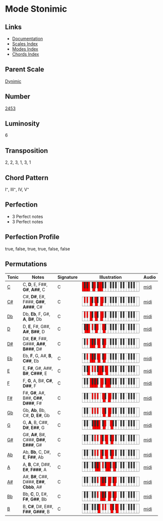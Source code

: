 # Mode Stonimic

## Links

- [Documentation](README.md)
- [Scales Index](Scales.md)
- [Modes Index](Modes.md)
- [Chords Index](Chords.md)

## Parent Scale

[Dynimic](ScaleDynimic.md)

## Number

[2453](https://ianring.com/musictheory/scales/2453)

## Luminosity

6

## Transposition

2, 2, 3, 1, 3, 1

## Chord Pattern

I⁺, III⁺, IV, V⁺

## Perfection

- 3 Perfect notes
- 3 Perfect notes

## Perfection Profile

true, false, true, true, false, false

## Permutations

| Tonic | Notes | Signature | Illustration | Audio |
|-------|-------|-----------|--------------|-------|
| [C](ModeCNaturalStonimic.md) | C, **D**, E, F##, **G#**, **A##**, C | C | ![CNaturalStonimic](ModeCNaturalStonimic.png) | [midi](https://github.com/edipermadi/music/blob/main/docs/ModeCNaturalStonimic.mid?raw=true) |
| [C#](ModeCSharpStonimic.md) | C#, **D#**, E#, F###, **G##**, **A###**, C# | C | ![CSharpStonimic](ModeCSharpStonimic.png) | [midi](https://github.com/edipermadi/music/blob/main/docs/ModeCSharpStonimic.mid?raw=true) |
| [Db](ModeDFlatStonimic.md) | Db, **Eb**, F, G#, **A**, **B#**, Db | C | ![DFlatStonimic](ModeDFlatStonimic.png) | [midi](https://github.com/edipermadi/music/blob/main/docs/ModeDFlatStonimic.mid?raw=true) |
| [D](ModeDNaturalStonimic.md) | D, **E**, F#, G##, **A#**, **B##**, D | C | ![DNaturalStonimic](ModeDNaturalStonimic.png) | [midi](https://github.com/edipermadi/music/blob/main/docs/ModeDNaturalStonimic.mid?raw=true) |
| [D#](ModeDSharpStonimic.md) | D#, **E#**, F##, G###, **A##**, **B###**, D# | C | ![DSharpStonimic](ModeDSharpStonimic.png) | [midi](https://github.com/edipermadi/music/blob/main/docs/ModeDSharpStonimic.mid?raw=true) |
| [Eb](ModeEFlatStonimic.md) | Eb, **F**, G, A#, **B**, **C##**, Eb | C | ![EFlatStonimic](ModeEFlatStonimic.png) | [midi](https://github.com/edipermadi/music/blob/main/docs/ModeEFlatStonimic.mid?raw=true) |
| [E](ModeENaturalStonimic.md) | E, **F#**, G#, A##, **B#**, **C###**, E | C | ![ENaturalStonimic](ModeENaturalStonimic.png) | [midi](https://github.com/edipermadi/music/blob/main/docs/ModeENaturalStonimic.mid?raw=true) |
| [F](ModeFNaturalStonimic.md) | F, **G**, A, B#, **C#**, **D##**, F | C | ![FNaturalStonimic](ModeFNaturalStonimic.png) | [midi](https://github.com/edipermadi/music/blob/main/docs/ModeFNaturalStonimic.mid?raw=true) |
| [F#](ModeFSharpStonimic.md) | F#, **G#**, A#, B##, **C##**, **D###**, F# | C | ![FSharpStonimic](ModeFSharpStonimic.png) | [midi](https://github.com/edipermadi/music/blob/main/docs/ModeFSharpStonimic.mid?raw=true) |
| [Gb](ModeGFlatStonimic.md) | Gb, **Ab**, Bb, C#, **D**, **E#**, Gb | C | ![GFlatStonimic](ModeGFlatStonimic.png) | [midi](https://github.com/edipermadi/music/blob/main/docs/ModeGFlatStonimic.mid?raw=true) |
| [G](ModeGNaturalStonimic.md) | G, **A**, B, C##, **D#**, **E##**, G | C | ![GNaturalStonimic](ModeGNaturalStonimic.png) | [midi](https://github.com/edipermadi/music/blob/main/docs/ModeGNaturalStonimic.mid?raw=true) |
| [G#](ModeGSharpStonimic.md) | G#, **A#**, B#, C###, **D##**, **E###**, G# | C | ![GSharpStonimic](ModeGSharpStonimic.png) | [midi](https://github.com/edipermadi/music/blob/main/docs/ModeGSharpStonimic.mid?raw=true) |
| [Ab](ModeAFlatStonimic.md) | Ab, **Bb**, C, D#, **E**, **F##**, Ab | C | ![AFlatStonimic](ModeAFlatStonimic.png) | [midi](https://github.com/edipermadi/music/blob/main/docs/ModeAFlatStonimic.mid?raw=true) |
| [A](ModeANaturalStonimic.md) | A, **B**, C#, D##, **E#**, **F###**, A | C | ![ANaturalStonimic](ModeANaturalStonimic.png) | [midi](https://github.com/edipermadi/music/blob/main/docs/ModeANaturalStonimic.mid?raw=true) |
| [A#](ModeASharpStonimic.md) | A#, **B#**, C##, D###, **E##**, **Cbbb**, A# | C | ![ASharpStonimic](ModeASharpStonimic.png) | [midi](https://github.com/edipermadi/music/blob/main/docs/ModeASharpStonimic.mid?raw=true) |
| [Bb](ModeBFlatStonimic.md) | Bb, **C**, D, E#, **F#**, **G##**, Bb | C | ![BFlatStonimic](ModeBFlatStonimic.png) | [midi](https://github.com/edipermadi/music/blob/main/docs/ModeBFlatStonimic.mid?raw=true) |
| [B](ModeBNaturalStonimic.md) | B, **C#**, D#, E##, **F##**, **G###**, B | C | ![BNaturalStonimic](ModeBNaturalStonimic.png) | [midi](https://github.com/edipermadi/music/blob/main/docs/ModeBNaturalStonimic.mid?raw=true) |
